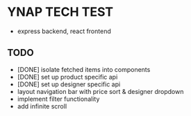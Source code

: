 # YNAP TECH TEST
- express backend, react frontend

## TODO
- [DONE] isolate fetched items into components
- [DONE] set up product specific api
- [DONE] set up designer specific api
- layout navigation bar with price sort & designer dropdown
- implement filter functionality
- add infinite scroll
